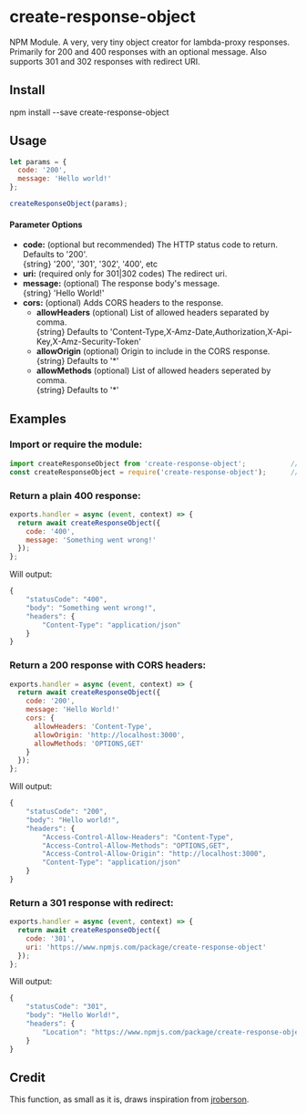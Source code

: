 # create-response-object
NPM Module. A very, very tiny object creator for lambda-proxy responses. Primarily for 200 and 400 responses with an optional message. Also supports 301 and 302 responses with redirect URI.

## Install
npm install --save create-response-object

## Usage
```javascript
let params = {
  code: '200',
  message: 'Hello world!'
};

createResponseObject(params);
 ```

#### Parameter Options  
* **code:** (optional but recommended) The HTTP status code to return. Defaults to '200'.  
   {string} '200', '301', '302', '400', etc  
* **uri:** (required only for 301|302 codes) The redirect uri.  
* **message:** (optional) The response body's message.  
   {string} 'Hello World!'  
* **cors:** (optional) Adds CORS headers to the response.  
  * **allowHeaders** (optional) List of allowed headers separated by comma.  
    {string} Defaults to 'Content-Type,X-Amz-Date,Authorization,X-Api-Key,X-Amz-Security-Token'  
  * **allowOrigin** (optional) Origin to include in the CORS response.  
    {string} Defaults to '*'  
  * **allowMethods** (optional) List of allowed headers seperated by comma.  
    {string} Defaults to '*'  



## Examples  
### Import or require the module:  
```javascript
import createResponseObject from 'create-response-object';           // ES Modulees import  
const createResponseObject = require('create-response-object');      // CommonJS import  
```

### Return a plain 400 response:  
```javascript
exports.handler = async (event, context) => {
  return await createResponseObject({
    code: '400',
    message: 'Something went wrong!'
  });
};
```
Will output:
```javascript
{
    "statusCode": "400",
    "body": "Something went wrong!",
    "headers": {
        "Content-Type": "application/json"
    }
}
```

### Return a 200 response with CORS headers:
```javascript
exports.handler = async (event, context) => {
  return await createResponseObject({
    code: '200',
    message: 'Hello World!'
    cors: {
      allowHeaders: 'Content-Type',
      allowOrigin: 'http://localhost:3000',
      allowMethods: 'OPTIONS,GET'
    }
  });
};
```
Will output:
```javascript
{
    "statusCode": "200",
    "body": "Hello world!",
    "headers": {
        "Access-Control-Allow-Headers": "Content-Type",
        "Access-Control-Allow-Methods": "OPTIONS,GET",
        "Access-Control-Allow-Origin": "http://localhost:3000",
        "Content-Type": "application/json"
    }
}
```

### Return a 301 response with redirect:
```javascript
exports.handler = async (event, context) => {
  return await createResponseObject({
    code: '301',
    uri: 'https://www.npmjs.com/package/create-response-object'
  });
};
```
Will output:
```javascript
{
    "statusCode": "301",
    "body": "Hello World!",
    "headers": {
        "Location": "https://www.npmjs.com/package/create-response-object"
    }
}
```

## Credit
This function, as small as it is, draws inspiration from [jroberson](https://github.com/jroberson).
